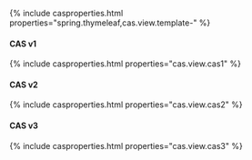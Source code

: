 {% include casproperties.html properties="spring.thymeleaf,cas.view.template-" %}

#### CAS v1

{% include casproperties.html properties="cas.view.cas1" %}

#### CAS v2

{% include casproperties.html properties="cas.view.cas2" %}

#### CAS v3

{% include casproperties.html properties="cas.view.cas3" %}
